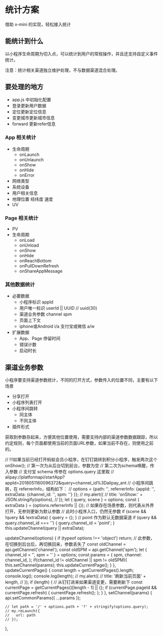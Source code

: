 # 统计方案

借助 x-mini 的实现，轻松接入统计

## 能统计到什么

以小程序生命周期为切入点，可以统计到用户的常规操作，并且还支持自定义事件统计。

注意：统计相关渠道独立维护处理，不与数据渠道混合处理。

## 要处理的地方

- app.js 中初始化配置
- 登录更新用户数据
- 定位更新定位信息
- 变更城市更新城市信息
- forward 更新refer信息

### App 相关统计

- 生命周期
  - onLaunch
  - onUnlaunch
  - onShow
  - onHide
  - onError
- 网络类型
- 系统设备
- 用户相关信息
- 地理位置 经纬度 速度
- UV

### Page 相关统计

- PV
- 生命周期
  - onLoad
  - onUnload
  - onShow
  - onHide
  - onReachBottom
  - onPullDownRefresh
  - onShareAppMessage

### 其他数据统计

- 必要数据
  - 小程序标识 appId
  - 用户唯一标识 userId || UUID   // uuid(30)
  - 渠道业务参数 channel spm
  - 页面上下文
  - iphone或Android i/a  支付宝或微信 a/w
- 扩展数据
  - App、Page 停留时间
  - 错误计数
  - 启动时长

## 渠道业务参数

小程序要支持渠道参数统计，不同的打开方式，参数传入的位置不同，主要有以下场景

- 分享打开
- 小程序列表打开
- 小程序间跳转
  - 同主体
  - 不同主体
- 插件形式

获取到参数存起来，方便其他位置使用，需要支持内部的渠道参数数据跟踪，所以约定规则，每个页面都使用当前的页面URL参数，如果当前不存在，则使用之前的。

// !!!如果当前已经打开蚂蚁会员小程序，在钉钉跳转到积分小程序，触发两次这个onShow();
// 第一次为从后台切到前台，参数为空
// 第二次为schema唤醒，传入参数
// 支付宝 schema 传参在 options.query 这里取
// alipay://platformapi/startApp?appId=2018051160096372&query=channel_id%3Dalipay_ant
// 小程序间跳转，在 referrerInfo，结构如下：
// options = {path: '', referrerInfo: {appId: '', extraData: {channel_id: '', spm: ''} }};
// my.alert({
//   title: 'onShow:' + JSON.stringify(options),
// });
let { query, scene } = options;
const { extraData } = (options.referrerInfo || {});
// 如果存在场景参数，则代表从外界打开，无参则更新为默认参数
// 此时小程序入口，仍然无参数
if (scene && !query && !extraData) {
  query = {};
}
// point 作为默认无数据渠道
if (query && query.channel_id === '') {
  query.channel_id = 'point';
}
this.updateChannel(query || extraData);


updateChannel(options) {
    if (typeof options !== 'object') return;
    // 此参数，在切换到后台后，再切换回来，参数丢失了
    const oldChannel = api.getChannel('channel');
    const oldSPM = api.getChannel('spm');
    let { channel_id = '', spm = '' } = options;
    const params = {
      spm,
      channel: channel_id,
    };
    if(channel_id != oldChannel || spm != oldSPM){
      this.setChannel(params);
      this.updateCurrentPage();
    }
  },
  updateCurrentPage() {
    const length = getCurrentPages().length;
    console.log();
    console.log(length);
    // my.alert({
    //   title: '刷新当前页面' + length,
    // });
    if (length) {
      // 从钉钉进来如果渠道变更，需要刷新下
      const currentPage = getCurrentPages()[length - 1] || {};
      if (currentPage.pageId && currentPage.refresh) {
        currentPage.refresh();
      };
    }
  },
  setChannel(params) {
    api.setCommonParams({ ...params });

    // let path = '/' + options.path + '?' + stringify(options.query);
    // my.reLaunch({
    //   url: path
    // });
  },
